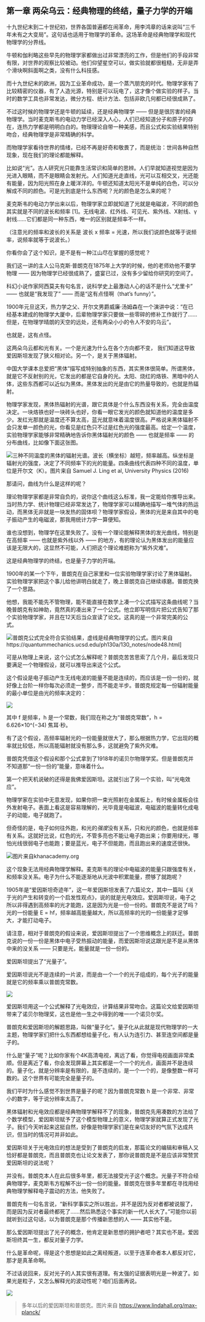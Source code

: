 ## 第一章 两朵乌云：经典物理的终结，量子力学的开端

十九世纪末到二十世纪初，世界各国普遍都在闹革命，用李鸿章的话来说叫“三千年未有之大变局”。这句话也适用于物理学的革命。这场革命是经典物理学和现代物理学的分界线。

牛顿和伽利略这些早先的物理学家都做出过非常漂亮的工作，但是他们的手段非常有限，对世界的观察比较被动。他们仰望星空可以，做实验就都很粗糙，无非是弄个滑块啊斜面啊之类，没有什么科技感。

而十九世纪末的欧洲，因为工业革命成功，是一个蒸汽朋克的时代。物理学家有了比较精密的仪器，有了人造光源，特别是可以玩电了，这才像个做实验的样子。当时的数学工具也非常发达，微分方程、统计方法、包括非欧几何都已经很成熟了。

不过这时候的物理学还是牛顿的延续，还是经典物理学 —— 但是是很厉害的经典物理学。当时麦克斯韦的电动力学已经深入人心，人们已经知道分子和原子的存在，连热力学都是明明白白的。物理理论自带一种美感，而且公式和实验结果特别吻合，经典物理学是非常精确的科学。

而物理学家看待世界的情绪，已经不再是好奇和敬畏了，而是统治：世间各种自然现象，现在我们的理论都能解释。

比如说“光”。古人研究光只能靠生活常识和简单的思辨。人们早就知道视觉是因为光进入眼睛，而不是眼睛会发射光。人们知道光走直线，光可以互相交叉，光还能有能量，因为阳光照在身上暖洋洋的。牛顿还知道太阳光不是单纯的白色，可以分解成不同的颜色。可是光到底是什么东西呢？光的颜色是怎么来的呢？

麦克斯韦的电动力学出来以后，物理学家立即就知道了光就是电磁波，不同的颜色其实就是不同的波长和频率 [1]。无线电波、红外线、可见光、紫外线、X射线、γ射线……它们都是同一种东西，唯一的区别就是频率不一样。

（注意光的频率和波长的关系是 波长 x 频率 = 光速，所以我们说颜色就等于说频率，说频率就等于说波长。）

你看你会了这个知识，是不是有一种江山尽在掌握的感觉呢？

我们这一讲的主人公马克斯·普朗克在1875年上大学的时候，他的老师劝他不要学物理 —— 因为物理学已经很成熟了，盛宴已过，没有多少留给你研究的空间了。

科幻小说作家阿西莫夫有句名言，说科学史上最激动人心的话不是什么“尤里卡” —— 也就是“我发现了” —— 而是“这有点怪啊（that’s funny）”。

1900年元旦这天，热力学之父、开尔文男爵威廉·汤姆森在一个演讲中说：“在已经基本建成的物理学大厦中，后辈物理学家只要做一些零碎的修补工作就行了……但是，在物理学晴朗的天空的远处，还有两朵小小的令人不安的乌云”。

也就是，这有点怪。

这两朵乌云都和光有关。一个是光速为什么在各个方向都不变， 我们知道这导致爱因斯坦发现了狭义相对论。另一个，是关于黑体辐射。

中国大学课本总爱把“黑体”描写成特别抽象的东西，其实黑体很简单。所谓黑体，就是它不反射别的光，它发出的都是它自身的光。太阳、烧红的烙铁、黑暗中的人体，这些东西都可以近似为黑体。黑体发出的光是由它的热量导致的，也就是热辐射。

物理学家发现，黑体热辐射的光谱，跟它具体是个什么东西没有关系，完全由温度决定。一块烙铁也好一块砖头也好，你看一眼它发光的颜色就知道他的温度是多少。发红光那就是温度还不算太高，蓝光就意味着温度很高。严格说来黑体辐射不会只发单一颜色的光，你看见是红色只不过是红色光的强度最高。给定一个温度，实验物理学家能够非常精确地告诉你黑体辐射光的颜色 —— 也就是频率 —— 的分布曲线，比如像下面这张图。

![](imgs/1593682227089.jpg "三种不同温度的黑体的辐射光谱。波长（横坐标）越短，频率越高。纵坐标是辐射光的强度，决定了不同频率下的光的能量。四条曲线代表四种不同的温度，单位是开尔文（K）。图片来自 Samuel J. Ling et al, University Physics (2016)")

那请问，曲线为什么是这样的呢？

理论物理学家都是非常自负的，说你这个曲线这么标准，我一定能给你推导出来。当时热力学、统计物理已经非常发达了，物理学家可以精确地描写一堆气体的热运动，而黑体无非就是一块发热的固体呗？物理学家假设，黑体的光是来自其中的电子振动产生的电磁波，那我用统计力学一算便知。

谁也没想到，物理学在这里失败了。没有一个理论能解释黑体的发光曲线，特别是在高频率 —— 也就是紫外线以外 —— 的地方，有的理论认为黑体发出的能量应该是无限大的，这显然不可能，人们把这个理论难题称为“紫外灾难”。

这是经典物理学的终结，也是量子力学的开端。

1900年的某一个下午，普朗克在自己家里和一位实验物理学家讨论了黑体辐射。实验物理学家把这个事儿给他讲明白就走了，晚上普朗克自己继续琢磨。普朗克换了一个思路。

他想，我能不能先不管物理，能不能直接在数学上凑一个公式描写这条曲线呢？当晚普朗克有如神助，竟然真的凑出来了一个公式。他立即写明信片把公式告知了那个实验物理学家，并且在12天后当众宣读了论文。这真的是一个非常完美的公式。

![](imgs/1593682622136.jpg "普朗克公式完全符合实验结果，虚线是经典物理学的公式。图片来自https://quantummechanics.ucsd.edu/ph130a/130_notes/node48.html]")

可是从物理上来说，这个公式怎么解释呢？普朗克苦苦思索了几个月，最后发现只要满足一个物理假设，就可以推导出来这个公式。

这个假设是电子振动产生无线电波的能量不能是连续的，而应该是一份一份的，就好像上台阶一样你每次必须走一整步，而不能走半步。普朗克规定每一份辐射能量的最小单位是由光的频率决定的：

![](imgs/1593682739026.jpg)

其中 f 是频率，h 是一个常数，我们现在称之为“普朗克常数”，h = 6.626×10^(−34) 焦耳·秒。

有了这个假设，高频率辐射光的一份能量就很大了，那么根据热力学，它出现的概率就比较低，所以高能辐射就没有那么多，这就避免了紫外灾难。

普朗克凭借这个假设和那个公式拿到了1918年的诺贝尔物理学奖。但是普朗克并不知道那“一份一份的”能量，意味着什么。

第一个把天机说破的还得是我佛爱因斯坦。这就引出了另一个实验，叫“光电效应”。

物理学家在实验中无意发现，如果你把一束光照射在金属板上，有时候金属板会往外发射电子。表面上看这是容易理解的，光毕竟是电磁波，电磁波的能量转化成电子的动能，电子就跑了。

但奇怪的是，电子如何往外跑，和光的*强度*没有关系，只和光的颜色，也就是频率有关系。这就好比说，红色的光，不管多亮也不能让电子跑出来；你要用绿光，哪怕光线很弱电子也能跑；要是蓝光，电子不但能跑，而且跑出来的速度还很快。

![](imgs/1593682830131.jpg "图片来自khanacademy.org")

这个现象无法用经典物理学解释。麦克斯韦的理论中电磁波的能量只跟强度有关，和频率没关系。电子为什么不能逐渐地从光波中积累能量，攒够了就跑呢？

1905年是“爱因斯坦奇迹年”，这一年爱因斯坦发表了六篇论文，其中一篇叫《关于光的产生和转变的一个启发性观点》，说的就是光电效应。爱因斯坦说，电子之所以非得遇到高频率的光才能跑，这是因为光是一份一份的。普朗克不是说了吗？光的一份能量 E = hf，频率越高能量越大，所以高频率的光的一份能量才足够大，才能打动电子。

请注意，相对于普朗克的假设来说，爱因斯坦提出了一个思维概念上的跃迁。普朗克说的一份一份是黑体中电子受热振动的能量，而爱因斯坦说这跟光是不是从黑体中来的没关系 —— 只要是光，能量就是一份一份的。

爱因斯坦提出了“光量子”。

爱因斯坦说光不是连续的一片波，而是由一个一个的光子组成的，每个光子的能量就是它的频率乘以普朗克常数。

![](imgs/1593682739026.jpg)

爱因斯坦用这一个公式解释了光电效应，计算结果非常吻合。这篇论文给爱因斯坦带来了诺贝尔物理奖，这也是他一生之中得到的唯一一个诺贝尔奖。

普朗克和爱因斯坦的解题思路，叫做“量子化”。量子化从此就是现代物理学的一大主题，物理学家们把什么东西都想给量子化，有人认为连引力、甚至连空间都是量子的。

什么是“量子”呢？比如你家有个4K高清电视，离远了看，你觉得电视画面非常柔顺。但是离近了看，你会发现屏幕上其实都是一个一个的光点，画面并不是连续的。量子化，就是分辨率是有限的，是不连续的，是一个一个的，是像整数一样可数的。这个世界有可能完全是量子的。

我们平时为什么感觉不到世界是量子的呢？因为普朗克常数 h 是一个非常、非常小的数字，等于说分辨率太高了。

黑体辐射和光电效应都是经典物理学解释不了的现象，普朗克先用凑数的方法给了个数学模型，爱因斯坦赋予了这个模型物理上的意义，物理学家就算正式发现了光子。我们今天听起来这挺自然，好像是物理学家们是在亲切友好的气氛下达成共识，但当时的情况可并非如此。

爱因斯坦关于光电效应的想法是受到了普朗克的启发，那篇论文的编辑和审稿人又恰好都是普朗克，而且普朗克也让论文发表了，那你说普朗克是不是应该非常赞赏爱因斯坦的说法呢？

并没有。普朗克本人在此后很多年里，都无法接受光子这个概念。光量子不符合经典物理学，麦克斯韦方程解不出一份一份的能量。普朗克在很多年里都在寻找用经典物理学解释电子震动的方法，他失败了。

普朗克有一句名言说，“新科学事实之所以胜出，并不是因为反对者都被说服了，而是因为反对者最终都死了……然后熟悉这个事实的新一代人长大了。”可能你以前就听到过这句话，以为普朗克是那个传播新思想的人 —— 其实他不是。

那么爱因斯坦提出了光子的概念，他肯定是新思想的拥护者吧？其实也不是。爱因斯坦终其一生，都反对量子力学。

什么是革命呢，得是这个思想是如此之离经叛道，以至于连革命者本人都反对它，那才是真革命啊。

不过话说回来，反对光子的人其实很有道理。有太强的证据表明光是一种波了。如果光是粒子，又怎么解释光的波动性呢？咱们后面再说。

![](imgs/1593682960984.jpg)

> 多年以后的爱因斯坦和普朗克。图片来自 https://www.lindahall.org/max-planck/
